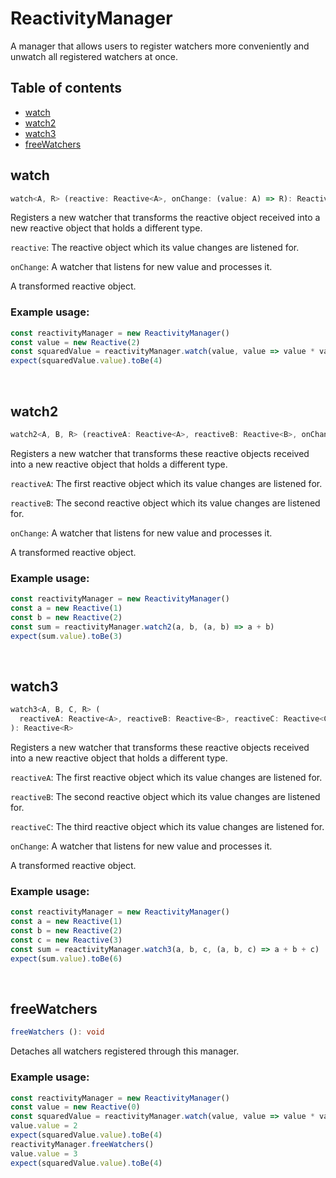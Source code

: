 # ReactivityManager
A manager that allows users to register watchers more conveniently and unwatch all registered watchers at once.

## Table of contents
- [watch](https://github.com/ii887522/hydro/blob/master/docs/any/ReactivityManager.md#watch)
- [watch2](https://github.com/ii887522/hydro/blob/master/docs/any/ReactivityManager.md#watch2)
- [watch3](https://github.com/ii887522/hydro/blob/master/docs/any/ReactivityManager.md#watch3)
- [freeWatchers](https://github.com/ii887522/hydro/blob/master/docs/any/ReactivityManager.md#freeWatchers)

## **watch**
```ts
watch<A, R> (reactive: Reactive<A>, onChange: (value: A) => R): Reactive<R>
```
Registers a new watcher that transforms the reactive object received into a new reactive object that holds a
different type.

`reactive`: The reactive object which its value changes are listened for.

`onChange`: A watcher that listens for new value and processes it.

A transformed reactive object.

### **Example usage:**
```ts
const reactivityManager = new ReactivityManager()
const value = new Reactive(2)
const squaredValue = reactivityManager.watch(value, value => value * value)
expect(squaredValue.value).toBe(4)
```
<br />

## **watch2**
```ts
watch2<A, B, R> (reactiveA: Reactive<A>, reactiveB: Reactive<B>, onChange: (a: A, b: B) => R): Reactive<R>
```
Registers a new watcher that transforms these reactive objects received into a new reactive object that holds a
different type.

`reactiveA`: The first reactive object which its value changes are listened for.

`reactiveB`: The second reactive object which its value changes are listened for.

`onChange`: A watcher that listens for new value and processes it.

A transformed reactive object.

### **Example usage:**
```ts
const reactivityManager = new ReactivityManager()
const a = new Reactive(1)
const b = new Reactive(2)
const sum = reactivityManager.watch2(a, b, (a, b) => a + b)
expect(sum.value).toBe(3)
```
<br />

## **watch3**
```ts
watch3<A, B, C, R> (
  reactiveA: Reactive<A>, reactiveB: Reactive<B>, reactiveC: Reactive<C>, onChange: (a: A, b: B, c: C) => R
): Reactive<R>
```
Registers a new watcher that transforms these reactive objects received into a new reactive object that holds a
different type.

`reactiveA`: The first reactive object which its value changes are listened for.

`reactiveB`: The second reactive object which its value changes are listened for.

`reactiveC`: The third reactive object which its value changes are listened for.

`onChange`: A watcher that listens for new value and processes it.

A transformed reactive object.

### **Example usage:**
```ts
const reactivityManager = new ReactivityManager()
const a = new Reactive(1)
const b = new Reactive(2)
const c = new Reactive(3)
const sum = reactivityManager.watch3(a, b, c, (a, b, c) => a + b + c)
expect(sum.value).toBe(6)
```
<br />

## **freeWatchers**
```ts
freeWatchers (): void
```
Detaches all watchers registered through this manager.

### **Example usage:**
```ts
const reactivityManager = new ReactivityManager()
const value = new Reactive(0)
const squaredValue = reactivityManager.watch(value, value => value * value)
value.value = 2
expect(squaredValue.value).toBe(4)
reactivityManager.freeWatchers()
value.value = 3
expect(squaredValue.value).toBe(4)
```
<br />
